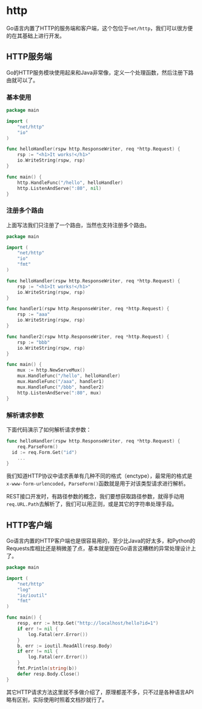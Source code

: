 # http

Go语言内置了HTTP的服务端和客户端，这个包位于`net/http`，我们可以很方便的在其基础上进行开发。

## HTTP服务端

Go的HTTP服务模块使用起来和Java非常像，定义一个处理函数，然后注册下路由就可以了。

### 基本使用

```go
package main

import (
	"net/http"
	"io"
)

func helloHandler(rspw http.ResponseWriter, req *http.Request) {
	rsp := "<h1>It works!</h1>"
	io.WriteString(rspw, rsp)
}

func main() {
	http.HandleFunc("/hello", helloHandler)
	http.ListenAndServe(":80", nil)
}
```

### 注册多个路由

上面写法我们只注册了一个路由，当然也支持注册多个路由。

```go
package main

import (
	"net/http"
	"io"
	"fmt"
)

func helloHandler(rspw http.ResponseWriter, req *http.Request) {
	rsp := "<h1>It works!</h1>"
	io.WriteString(rspw, rsp)
}

func handler1(rspw http.ResponseWriter, req *http.Request) {
	rsp := "aaa"
	io.WriteString(rspw, rsp)
}

func handler2(rspw http.ResponseWriter, req *http.Request) {
	rsp := "bbb"
	io.WriteString(rspw, rsp)
}

func main() {
	mux := http.NewServeMux()
	mux.HandleFunc("/hello", helloHandler)
	mux.HandleFunc("/aaa", handler1)
	mux.HandleFunc("/bbb", handler2)
	http.ListenAndServe(":80", mux)
}
```

### 解析请求参数

下面代码演示了如何解析请求参数：

```go
func helloHandler(rspw http.ResponseWriter, req *http.Request) {
	req.ParseForm()
  id := req.Form.Get("id")
	...
}
```

我们知道HTTP协议中请求表单有几种不同的格式（enctype），最常用的格式是`x-www-form-urlencoded`，`ParseForm()`函数就是用于对该类型请求进行解析。

REST接口开发时，有路径参数的概念，我们要想获取路径参数，就得手动用`req.URL.Path`去解析了，我们可以用正则，或是其它的字符串处理手段。

## HTTP客户端

Go语言内置的HTTP客户端也是很容易用的，至少比Java的好太多，和Python的Requests库相比还是稍微差了点，基本就是毁在Go语言这糟糕的异常处理设计上了。

```go
package main

import (
	"net/http"
	"log"
	"io/ioutil"
	"fmt"
)

func main() {
	resp, err := http.Get("http://localhost/hello?id=1")
	if err != nil {
		log.Fatal(err.Error())
	}
	b, err := ioutil.ReadAll(resp.Body)
	if err != nil {
		log.Fatal(err.Error())
	}
	fmt.Println(string(b))
	defer resp.Body.Close()
}
```

其它HTTP请求方法这里就不多做介绍了，原理都差不多，只不过是各种语言API略有区别，实际使用时照着文档抄就行了。
